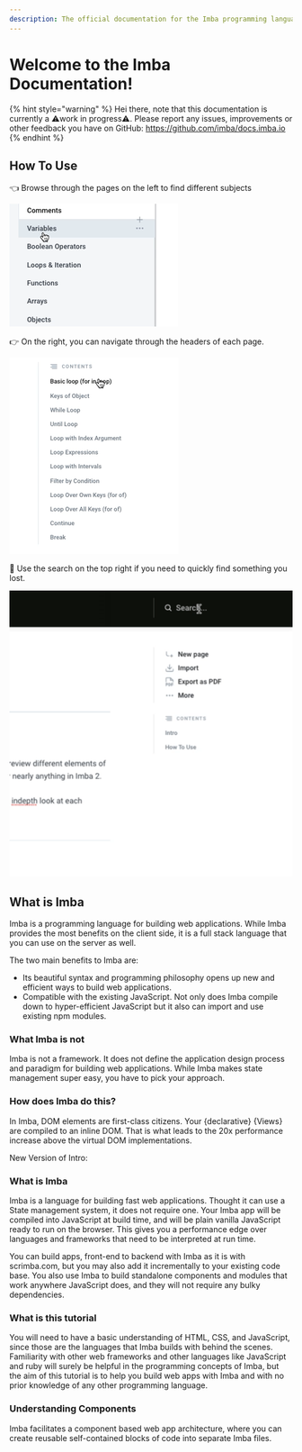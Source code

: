 ```yaml
---
description: The official documentation for the Imba programming language.
---
```


# Welcome to the Imba Documentation!

{% hint style="warning" %}
Hei there, note that this documentation is currently a ⚠️work in progress⚠️. Please report any issues, improvements or other feedback you have on GitHub: https://github.com/imba/docs.imba.io
{% endhint %}

## How To Use

👈 Browse through the pages on the left to find different subjects

![Imba docs Pages](.gitbook/assets/imba-docs-pages.gif)

👉 On the right, you can navigate through the headers of each page. 

![Navigate through the sections of a page on the menu on the right.](.gitbook/assets/imba-docs-page-contents.gif)

🔎 Use the search on the top right if you need to quickly find something you lost.

![](.gitbook/assets/imba-docs-search.gif)

## What is Imba

Imba is a programming language for building web applications. While Imba provides the most benefits on the client side, it is a full stack language that you can use on the server as well.

The two main benefits to Imba are:

* Its beautiful syntax and programming philosophy opens up new and efficient ways to build web applications. 
* Compatible with the existing JavaScript. Not only does Imba compile down to hyper-efficient JavaScript but it also can import and use existing npm modules.

### What Imba is not

Imba is not a framework. It does not define the application design process and paradigm for building web applications. While Imba makes state management super easy, you have to pick your approach.

### How does Imba do this?

In Imba, DOM elements are first-class citizens. Your {declarative} {Views} are compiled to an inline DOM. That is what leads to the 20x performance increase above the virtual DOM implementations.

New Version of Intro:

### What is Imba

Imba is a language for building fast web applications. Thought it can use a State management system, it does not require one. Your Imba app will be compiled into JavaScript at build time, and will be plain vanilla JavaScript ready to run on the browser. This gives you a performance edge over languages and frameworks that need to be interpreted at run time.

You can build apps, front-end to backend with Imba as it is with scrimba.com, but you may also add it incrementally to your existing code base. You also use Imba to build standalone components and modules that work anywhere JavaScript does, and they will not require any bulky dependencies.

### What is this tutorial

You will need to have a basic understanding of HTML, CSS, and JavaScript, since those are the languages that Imba builds with behind the scenes. Familiarity with other web frameworks and other languages like JavaScript and ruby will surely be helpful in the programming concepts of Imba, but the aim of this tutorial is to help you build web apps with Imba and with no prior knowledge of any other programming language.

### Understanding Components

Imba facilitates a component based web app architecture, where you can create reusable self-contained blocks of code into separate Imba files.

